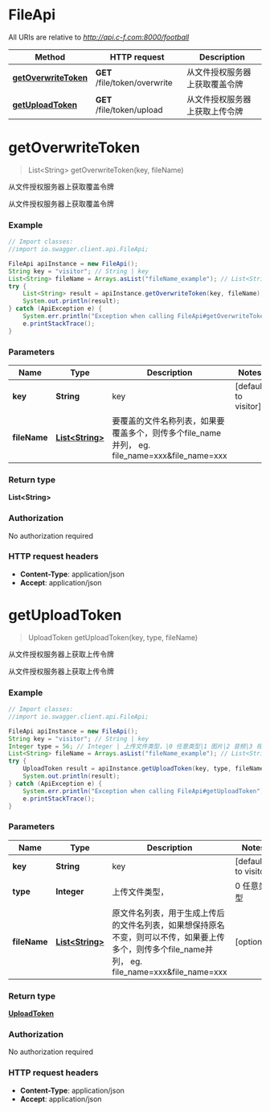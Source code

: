 # FileApi

All URIs are relative to *http://api.c-f.com:8000/football*

Method | HTTP request | Description
------------- | ------------- | -------------
[**getOverwriteToken**](FileApi.md#getOverwriteToken) | **GET** /file/token/overwrite | 从文件授权服务器上获取覆盖令牌
[**getUploadToken**](FileApi.md#getUploadToken) | **GET** /file/token/upload | 从文件授权服务器上获取上传令牌


<a name="getOverwriteToken"></a>
# **getOverwriteToken**
> List&lt;String&gt; getOverwriteToken(key, fileName)

从文件授权服务器上获取覆盖令牌

从文件授权服务器上获取覆盖令牌

### Example
```java
// Import classes:
//import io.swagger.client.api.FileApi;

FileApi apiInstance = new FileApi();
String key = "visitor"; // String | key
List<String> fileName = Arrays.asList("fileName_example"); // List<String> | 要覆盖的文件名称列表，如果要覆盖多个，则传多个file_name并列， eg. file_name=xxx&file_name=xxx
try {
    List<String> result = apiInstance.getOverwriteToken(key, fileName);
    System.out.println(result);
} catch (ApiException e) {
    System.err.println("Exception when calling FileApi#getOverwriteToken");
    e.printStackTrace();
}
```

### Parameters

Name | Type | Description  | Notes
------------- | ------------- | ------------- | -------------
 **key** | **String**| key | [default to visitor]
 **fileName** | [**List&lt;String&gt;**](String.md)| 要覆盖的文件名称列表，如果要覆盖多个，则传多个file_name并列， eg. file_name&#x3D;xxx&amp;file_name&#x3D;xxx |

### Return type

**List&lt;String&gt;**

### Authorization

No authorization required

### HTTP request headers

 - **Content-Type**: application/json
 - **Accept**: application/json

<a name="getUploadToken"></a>
# **getUploadToken**
> UploadToken getUploadToken(key, type, fileName)

从文件授权服务器上获取上传令牌

从文件授权服务器上获取上传令牌

### Example
```java
// Import classes:
//import io.swagger.client.api.FileApi;

FileApi apiInstance = new FileApi();
String key = "visitor"; // String | key
Integer type = 56; // Integer | 上传文件类型，|0 任意类型|1 图片|2 音频|3 视频|
List<String> fileName = Arrays.asList("fileName_example"); // List<String> | 原文件名列表，用于生成上传后的文件名列表，如果想保持原名不变，则可以不传，如果要上传多个，则传多个file_name并列， eg. file_name=xxx&file_name=xxx
try {
    UploadToken result = apiInstance.getUploadToken(key, type, fileName);
    System.out.println(result);
} catch (ApiException e) {
    System.err.println("Exception when calling FileApi#getUploadToken");
    e.printStackTrace();
}
```

### Parameters

Name | Type | Description  | Notes
------------- | ------------- | ------------- | -------------
 **key** | **String**| key | [default to visitor]
 **type** | **Integer**| 上传文件类型，|0 任意类型|1 图片|2 音频|3 视频| |
 **fileName** | [**List&lt;String&gt;**](String.md)| 原文件名列表，用于生成上传后的文件名列表，如果想保持原名不变，则可以不传，如果要上传多个，则传多个file_name并列， eg. file_name&#x3D;xxx&amp;file_name&#x3D;xxx | [optional]

### Return type

[**UploadToken**](UploadToken.md)

### Authorization

No authorization required

### HTTP request headers

 - **Content-Type**: application/json
 - **Accept**: application/json

